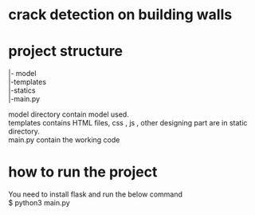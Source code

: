 # crack detection on building walls

# project structure
|- model<br>
|-templates<br>
|-statics<br>
|-main.py
<br>

model directory contain model used. <br>
templates contains HTML files, css , js , other designing part are in static directory.<br>
main.py contain the working code<br>

# how to run the project 

You need to install flask 
and run the below command<br>
$ python3 main.py

 

